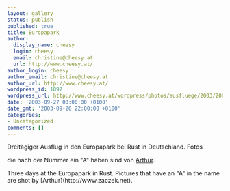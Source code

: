```yaml
---
layout: gallery
status: publish
published: true
title: Europapark
author:
  display_name: cheesy
  login: cheesy
  email: christine@cheesy.at
  url: http://www.cheesy.at/
author_login: cheesy
author_email: christine@cheesy.at
author_url: http://www.cheesy.at/
wordpress_id: 1897
wordpress_url: http://www.cheesy.at/wordpress/photos/ausfluege/2003/2003-september/
date: '2003-09-27 00:00:00 +0100'
date_gmt: '2003-09-26 22:00:00 +0100'
categories:
- Uncategorized
comments: []
---
```

<!--:de-->Dreitägiger Ausflug in den Europapark bei Rust in Deutschland. Fotos
die nach der Nummer ein "A" haben sind von [Arthur](http://www.zaczek.net).
<!--:--><!--:en-->Three days at the Europapark in Rust. Pictures that have an "A" in the name are shot by [Arthur](http://www.zaczek.net).
<!--:-->
